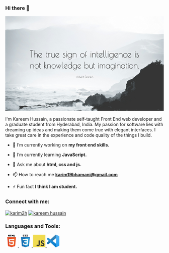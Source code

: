 

### Hi there 👋
<img src="https://github.com/karimbhamani/karimbhamani/blob/main/Quotefancy-50629-3840x2160.jpg" width="800px" height="300px">

I'm Kareem Hussain, a passionate self-taught Front End  web developer and a graduate student from Hyderabad, India. My passion for software lies with dreaming up ideas and making them come true with elegant interfaces. I take great care in the experience and code quality of the things I build.

- 🔭 I’m currently working on **my front end skills.**

- 🌱 I’m currently learning **JavaScript.**

- 💬 Ask me about **html, css and js.**

- 📫 How to reach me **karim19bhamani@gmail.com**

- ⚡ Fun fact **I think I am student.**

<h3 align="left">Connect with me:</h3>
<p align="left">
<a href="https://twitter.com/karim2h" target="blank"><img align="center" src="https://raw.githubusercontent.com/rahuldkjain/github-profile-readme-generator/master/src/images/icons/Social/twitter.svg" alt="karim2h" height="30" width="40" /></a>
<a href="https://linkedin.com/in/kareem hussain" target="blank"><img align="center" src="https://raw.githubusercontent.com/rahuldkjain/github-profile-readme-generator/master/src/images/icons/Social/linked-in-alt.svg" alt="kareem hussain" height="30" width="40" /></a>
</p>

<h3 align="left">Languages and Tools:</h3>
<p align="left"> 
  
  <a href="https://www.w3.org/html/" target="_blank"> 
  <img src="https://raw.githubusercontent.com/devicons/devicon/master/icons/html5/html5-original-wordmark.svg" alt="html5" width="40" height="40"/> 
  </a> 
  
  <a href="https://www.w3schools.com/css/" target="_blank"> 
    <img src="https://raw.githubusercontent.com/devicons/devicon/master/icons/css3/css3-original-wordmark.svg" alt="css3" width="40" height="40"/> 
  </a> 
    
  <a href="https://developer.mozilla.org/en-US/docs/Web/JavaScript" target="_blank"> 
  <img src="https://raw.githubusercontent.com/devicons/devicon/master/icons/javascript/javascript-original.svg" alt="javascript" width="40" height="40"/>
  </a> 
  
  <a href="https://www.linkedin.com/feed/" target="_blank"> 
  <img src="https://github.com/karimbhamani/karimbhamani/blob/main/vs%20code.png" alt="vs code" width="40" height="40"/>
  </a> 
  
</p>







